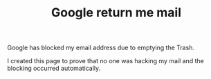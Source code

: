 ﻿---
title: Google return me mail
pgtitle: Google return me mail
---

Google has blocked my email address due to emptying the Trash.

I created this page to prove that no one was hacking my mail and the blocking occurred automatically.
